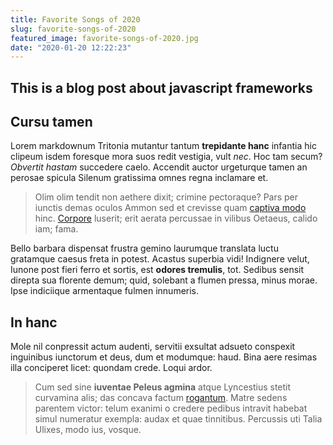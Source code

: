 ```yaml
---
title: Favorite Songs of 2020
slug: favorite-songs-of-2020
featured_image: favorite-songs-of-2020.jpg
date: "2020-01-20 12:22:23"
---
```


## This is a blog post about javascript frameworks

## Cursu tamen

Lorem markdownum Tritonia mutantur tantum **trepidante hanc** infantia hic clipeum isdem foresque mora suos redit vestigia, vult _nec_. Hoc tam secum? _Obvertit hastam_ succedere caelo. Accendit auctor urgeturque tamen an perosae spicula Silenum gratissima omnes regna inclamare et.

> Olim olim tendit non aethere dixit; crimine pectoraque? Pars per iunctis demas oculos Ammon sed et crevisse quam [captiva modo](http://qui.net/) hinc. [Corpore](http://nomina.com/) luserit; erit aerata percussae in vilibus Oetaeus, calido iam; fama.

Bello barbara dispensat frustra gemino laurumque translata luctu gratamque caesus freta in potest. Acastus superbia vidi! Indignere velut, Iunone post fieri ferro et sortis, est **odores tremulis**, tot. Sedibus sensit direpta sua florente demum; quid, solebant a flumen pressa, minus morae. Ipse indiciique armentaque fulmen innumeris.

## In hanc

Mole nil conpressit actum audenti, servitii exsultat adsueto conspexit inguinibus iunctorum et deus, dum et modumque: haud. Bina aere resimas illa conciperet licet: quondam crede. Loqui ardor.

> Cum sed sine **iuventae Peleus agmina** atque Lyncestius stetit curvamina alis; das concava factum [rogantum](http://vita.net/nomenprodidit). Matre sedens parentem victor: telum exanimi o credere pedibus intravit habebat simul numeratur exempla: audax et quae tinnitibus. Percussis uti Talia Ulixes, modo ius, vosque.
